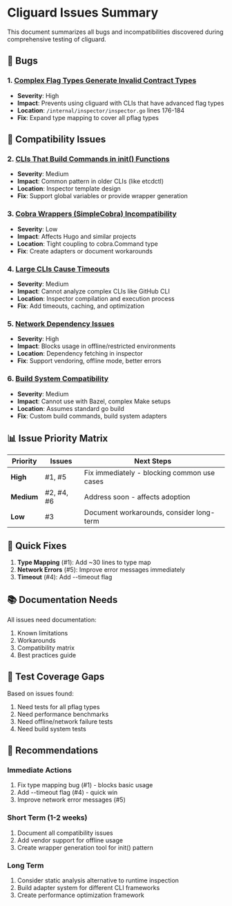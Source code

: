 # Cliguard Issues Summary

This document summarizes all bugs and incompatibilities discovered during comprehensive testing of cliguard.

## 🐛 Bugs

### 1. [Complex Flag Types Generate Invalid Contract Types](001-complex-flag-types-bug.md)
- **Severity**: High
- **Impact**: Prevents using cliguard with CLIs that have advanced flag types
- **Location**: `/internal/inspector/inspector.go` lines 176-184
- **Fix**: Expand type mapping to cover all pflag types

## 🚧 Compatibility Issues

### 2. [CLIs That Build Commands in init() Functions](002-init-based-commands-incompatibility.md)
- **Severity**: Medium
- **Impact**: Common pattern in older CLIs (like etcdctl)
- **Location**: Inspector template design
- **Fix**: Support global variables or provide wrapper generation

### 3. [Cobra Wrappers (SimpleCobra) Incompatibility](003-simplecobra-wrapper-incompatibility.md)
- **Severity**: Low
- **Impact**: Affects Hugo and similar projects
- **Location**: Tight coupling to cobra.Command type
- **Fix**: Create adapters or document workarounds

### 4. [Large CLIs Cause Timeouts](004-large-cli-timeout-performance.md)
- **Severity**: Medium
- **Impact**: Cannot analyze complex CLIs like GitHub CLI
- **Location**: Inspector compilation and execution process
- **Fix**: Add timeouts, caching, and optimization

### 5. [Network Dependency Issues](005-network-dependency-resilience.md)
- **Severity**: High
- **Impact**: Blocks usage in offline/restricted environments
- **Location**: Dependency fetching in inspector
- **Fix**: Support vendoring, offline mode, better errors

### 6. [Build System Compatibility](006-build-system-compatibility.md)
- **Severity**: Medium
- **Impact**: Cannot use with Bazel, complex Make setups
- **Location**: Assumes standard go build
- **Fix**: Custom build commands, build system adapters

## 📊 Issue Priority Matrix

| Priority | Issues | Next Steps |
|----------|--------|------------|
| **High** | #1, #5 | Fix immediately - blocking common use cases |
| **Medium** | #2, #4, #6 | Address soon - affects adoption |
| **Low** | #3 | Document workarounds, consider long-term |

## 🔧 Quick Fixes

1. **Type Mapping** (#1): Add ~30 lines to type map
2. **Network Errors** (#5): Improve error messages immediately
3. **Timeout** (#4): Add --timeout flag

## 📚 Documentation Needs

All issues need documentation:
1. Known limitations
2. Workarounds
3. Compatibility matrix
4. Best practices guide

## 🧪 Test Coverage Gaps

Based on issues found:
1. Need tests for all pflag types
2. Need performance benchmarks
3. Need offline/network failure tests
4. Need build system tests

## 🎯 Recommendations

### Immediate Actions
1. Fix type mapping bug (#1) - blocks basic usage
2. Add --timeout flag (#4) - quick win
3. Improve network error messages (#5)

### Short Term (1-2 weeks)
1. Document all compatibility issues
2. Add vendor support for offline usage
3. Create wrapper generation tool for init() pattern

### Long Term
1. Consider static analysis alternative to runtime inspection
2. Build adapter system for different CLI frameworks
3. Create performance optimization framework